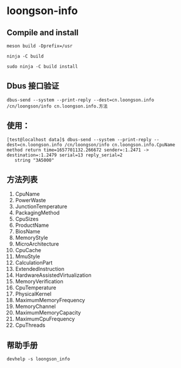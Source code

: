 # loongson-info

## Compile and install

```
meson build -Dprefix=/usr

ninja -C build

sudo ninja -C build install

```

## Dbus 接口验证
```
dbus-send --system --print-reply --dest=cn.loongson.info /cn/loongson/info cn.loongson.info.方法
```
## 使用：
```
[test@localhost data]$ dbus-send --system --print-reply --dest=cn.loongson.info /cn/loongson/info cn.loongson.info.CpuName
method return time=1657701132.266672 sender=:1.2471 -> destination=:1.2479 serial=13 reply_serial=2
   string "3A5000"
```
## 方法列表
1. CpuName
2. PowerWaste
3. JunctionTemperature
4. PackagingMethod
5. CpuSizes
6. ProductName
7. BiosName
8. MemoryStyle
9. MicroArchitecture
10. CpuCache
11. MmuStyle
12. CalculationPart
13. ExtendedInstruction
14. HardwareAssistedVirtualization
15. MemoryVerification
16. CpuTemperature
17. PhysicalKernel
18. MaximumMemoryFrequency
19. MemoryChannel
20. MaximumMemoryCapacity
21. MaximumCpuFrequency
22. CpuThreads

## 帮助手册
```
devhelp -s loongson_info
```


